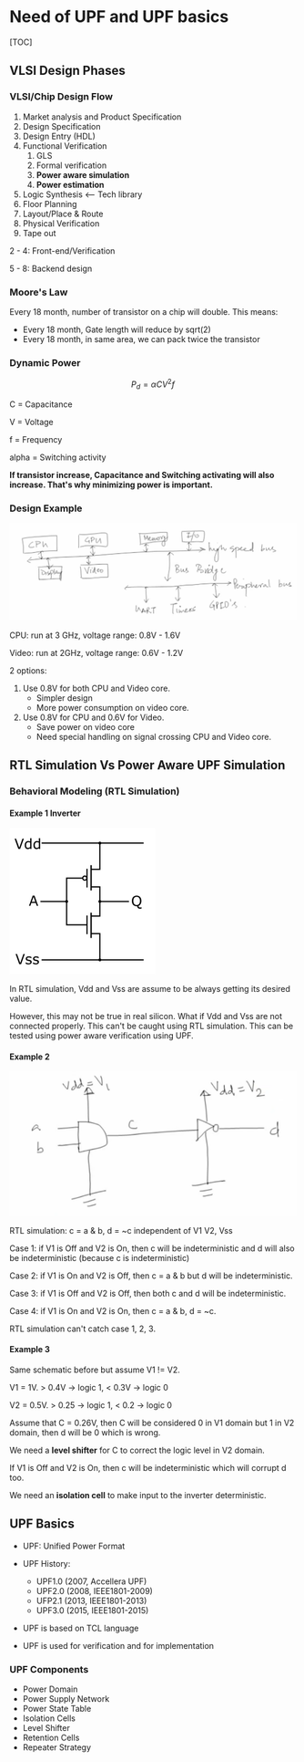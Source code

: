 # Need of UPF and UPF basics

[TOC]

## VLSI Design Phases

### VLSI/Chip Design Flow

1. Market analysis and Product Specification
2. Design Specification
3. Design Entry (HDL)
4. Functional Verification
   1. GLS
   2. Formal verification
   3. **Power aware simulation**
   4. **Power estimation**
5. Logic Synthesis <-- Tech library
6. Floor Planning
7. Layout/Place & Route
8. Physical Verification
9. Tape out

2 - 4: Front-end/Verification

5 - 8: Backend design

### Moore's Law

Every 18 month, number of transistor on a chip will double. This means:

- Every 18 month, Gate length will reduce by sqrt(2) 
- Every 18 month, in same area, we can pack twice the transistor 

### Dynamic Power

$$
P_d = \alpha CV^2f
$$

C = Capacitance

V = Voltage

f = Frequency

alpha = Switching activity

**If transistor increase, Capacitance and Switching activating will also increase. That's why minimizing power is important.** 

### Design Example

![image-20230405165945329](assets/image-20230405165945329.png)

CPU: run at 3 GHz, voltage range: 0.8V - 1.6V

Video: run at 2GHz, voltage range: 0.6V - 1.2V

2 options:

1. Use 0.8V for both CPU and Video core. 
   - Simpler design
   - More power consumption on video core.
2. Use 0.8V for CPU and 0.6V for Video. 
   - Save power on video core
   - Need special handling on signal crossing CPU and Video core.

## RTL Simulation Vs Power Aware UPF Simulation

### Behavioral Modeling (RTL Simulation)

#### Example 1 Inverter

<img src="assets/1280px-CMOS_Inverter.svg.png" alt="Static CMOS logic inverter" style="zoom:25%;" />

In RTL simulation, Vdd and Vss are assume to be always getting its desired value. 

However, this may not be true in real silicon. What if Vdd and Vss are not connected properly. This can't be caught using RTL simulation. This can be tested using power aware verification using UPF.

#### Example 2

![image-20230405172111947](assets/image-20230405172111947.png)

RTL simulation: c = a & b, d = ~c independent of V1 V2, Vss

Case 1: if V1 is Off and V2 is On, then c will be indeterministic and d will also be indeterministic (because c is indeterministic)

Case 2: if V1 is On and V2 is Off, then c = a & b but d will be indeterministic.

Case 3: if V1 is Off and V2 is Off, then both c and d will be indeterministic.

Case 4: if V1 is On and V2 is On, then c = a & b, d = ~c.

RTL simulation can't catch case 1, 2, 3. 

#### Example 3

Same schematic before but assume V1 != V2.

V1 = 1V.		> 0.4V -> logic 1, < 0.3V -> logic 0

V2 = 0.5V. 	> 0.25 -> logic 1, < 0.2 -> logic 0

Assume that C = 0.26V, then C will be considered 0 in V1 domain but 1 in V2 domain, then d will be 0 which is wrong.

We need a **level shifter** for C to correct the logic level in V2 domain.

If V1 is Off and V2 is On, then c will be indeterministic which will corrupt d too. 

We need an **isolation cell** to make input to the inverter deterministic.

## UPF Basics

- UPF: Unified Power Format

- UPF History: 
  - UPF1.0 (2007, Accellera UPF)
  - UPF2.0 (2008, IEEE1801-2009)
  - UFP2.1 (2013, IEEE1801-2013)
  - UPF3.0  (2015, IEEE1801-2015)

- UPF is based on TCL language

- UPF is used for verification and for implementation

### UPF Components

- Power Domain
- Power Supply Network
- Power State Table
- Isolation Cells
- Level Shifter
- Retention Cells
- Repeater Strategy



